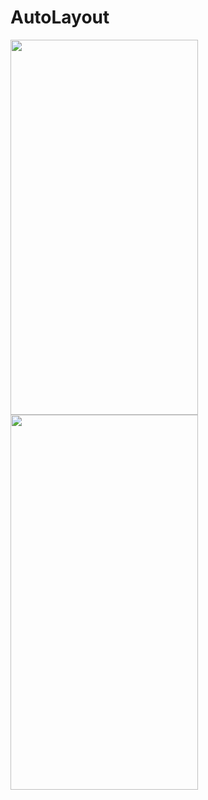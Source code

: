 # AutoLayout

<img src="https://user-images.githubusercontent.com/108584428/199677646-5aee77ab-2b22-4469-9b77-177de5de592c.png" height="600" width="300" > <img src="https://user-images.githubusercontent.com/108584428/199677665-66f9603b-4541-4906-ac05-848fa89f8134.png" height="600" width="300" >
